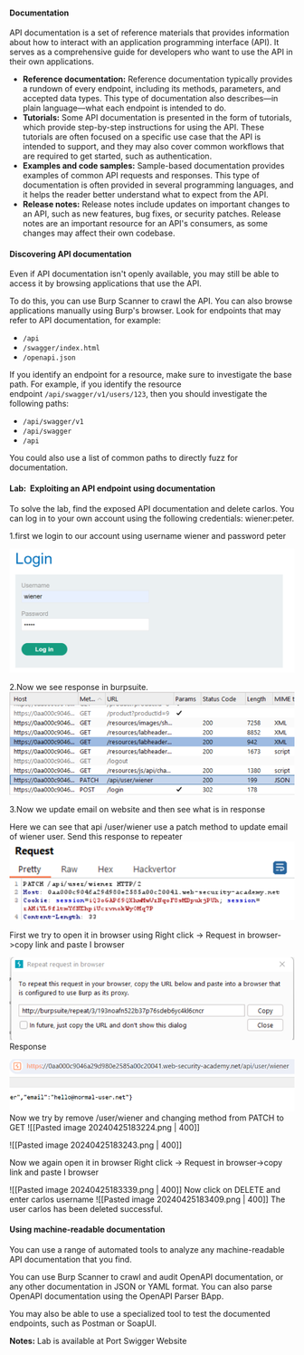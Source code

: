 #### Documentation
API documentation is a set of reference materials that provides information about how to interact with an application programming interface (API). It serves as a comprehensive guide for developers who want to use the API in their own applications.

- **Reference documentation:** Reference documentation typically provides a rundown of every endpoint, including its methods, parameters, and accepted data types. This type of documentation also describes—in plain language—what each endpoint is intended to do.
- **Tutorials:** Some API documentation is presented in the form of tutorials, which provide step-by-step instructions for using the API. These tutorials are often focused on a specific use case that the API is intended to support, and they may also cover common workflows that are required to get started, such as authentication.
- **Examples and code samples:** Sample-based documentation provides examples of common API requests and responses. This type of documentation is often provided in several programming languages, and it helps the reader better understand what to expect from the API.
- **Release notes:** Release notes include updates on important changes to an API, such as new features, bug fixes, or security patches. Release notes are an important resource for an API's consumers, as some changes may affect their own codebase.


#### Discovering API documentation

Even if API documentation isn't openly available, you may still be able to access it by browsing applications that use the API.

To do this, you can use Burp Scanner to crawl the API. You can also browse applications manually using Burp's browser. Look for endpoints that may refer to API documentation, for example:

- `/api`
- `/swagger/index.html`
- `/openapi.json`

If you identify an endpoint for a resource, make sure to investigate the base path. For example, if you identify the resource endpoint `/api/swagger/v1/users/123`, then you should investigate the following paths:

- `/api/swagger/v1`
- `/api/swagger`
- `/api`

You could also use a list of common paths to directly fuzz for documentation.

#### Lab:  Exploiting an API endpoint using documentation
To solve the lab, find the exposed API documentation and delete carlos. You can log in to your own account using the following credentials: wiener:peter.

1.first we login to our account using username wiener and password peter

![first](images/Screenshot6.png)


2.Now we see response in burpsuite.
![second](images/Screenshot7.png)

3.Now we update email on website and then see what is in response


Here we can see that api /user/wiener use a patch method to update email of wiener user.
Send this response to repeater
![third](images/Screenshot8.png)

First we try to open it in browser using
Right click -> Request in browser->copy link and paste I browser


![forth](images/Screenshot9.png)
Response

![fifth](images/Screenshot10.png)
Now we try by remove /user/wiener and changing method from PATCH to GET
![[Pasted image 20240425183224.png | 400]]

![[Pasted image 20240425183243.png | 400]]

Now we again open it in browser
Right click -> Request in browser->copy link and paste I browser

![[Pasted image 20240425183339.png | 400]]
Now click on DELETE and enter carlos username
![[Pasted image 20240425183409.png | 400]]
The user carlos has been deleted successful.
#### Using machine-readable documentation
You can use a range of automated tools to analyze any machine-readable API documentation that you find.

You can use Burp Scanner to crawl and audit OpenAPI documentation, or any other documentation in JSON or YAML format. You can also parse OpenAPI documentation using the OpenAPI Parser BApp.

You may also be able to use a specialized tool to test the documented endpoints, such as Postman or SoapUI.


**Notes:** Lab is available at Port Swigger Website
